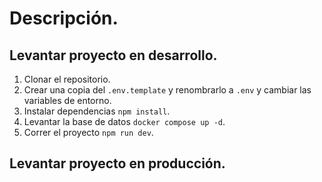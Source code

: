 # Descripción.

## Levantar proyecto en desarrollo.

1. Clonar el repositorio.
2. Crear una copia del `.env.template` y renombrarlo a `.env` y cambiar las variables de entorno.
3. Instalar dependencias `npm install`.
4. Levantar la base de datos `docker compose up -d`.
5. Correr el proyecto `npm run dev`.

## Levantar proyecto en producción.
